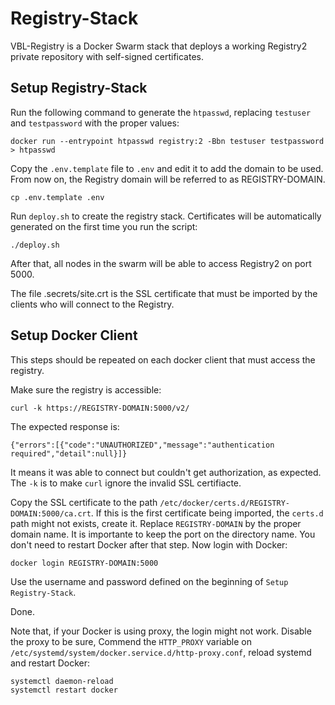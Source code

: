 # Registry-Stack


VBL-Registry is a Docker Swarm stack that deploys a working Registry2 private
repository with self-signed certificates.

## Setup Registry-Stack

Run the following command to generate the `htpasswd`, replacing `testuser` and
`testpassword` with the proper values:

```
docker run --entrypoint htpasswd registry:2 -Bbn testuser testpassword > htpasswd
```

Copy the `.env.template` file to `.env` and edit it to add the domain to be
used. From now on, the Registry domain will be referred to as REGISTRY-DOMAIN.

```
cp .env.template .env
```

Run `deploy.sh` to create the registry stack. Certificates will be automatically
generated on the first time you run the script:

```
./deploy.sh
```

After that, all nodes in the swarm will be able to access Registry2 on port
5000.

The file .secrets/site.crt is the SSL certificate that must be imported by the
clients who will connect to the Registry.

## Setup Docker Client

This steps should be repeated on each docker client that must access the
registry.

Make sure the registry is accessible:

```
curl -k https://REGISTRY-DOMAIN:5000/v2/
```

The expected response is:

```
{"errors":[{"code":"UNAUTHORIZED","message":"authentication required","detail":null}]}
```

It means it was able to connect but couldn't get authorization, as expected. The
`-k` is to make `curl` ignore the invalid SSL certifiacte.

Copy the SSL certificate to the path
`/etc/docker/certs.d/REGISTRY-DOMAIN:5000/ca.crt`. If this is the first
certificate being imported, the `certs.d` path might not exists, create it.
Replace `REGISTRY-DOMAIN` by the proper domain name. It is importante to keep
the port on the directory name. You don't need to restart Docker after that
step. Now login with Docker:

```
docker login REGISTRY-DOMAIN:5000
```

Use the username and password defined on the beginning of `Setup
Registry-Stack`.

Done.

Note that, if your Docker is using proxy, the login might not work. Disable the
proxy to be sure, Commend the `HTTP_PROXY` variable on
`/etc/systemd/system/docker.service.d/http-proxy.conf`, reload systemd and
restart Docker:

```
systemctl daemon-reload
systemctl restart docker
```
